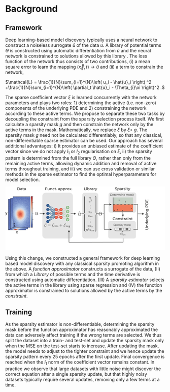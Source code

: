 # Background

## Framework

Deep learning-based model discovery typically uses a neural network to construct a noiseless surrogate $\hat{u}$ of the data $u$. A library of potential terms $\Theta$ is constructed using automatic differentiation from $\hat{u}$ and the neural network is constrained to solutions allowed by this library . The loss function of the network thus consists of two contributions, (i) a mean square error to learn the mapping $(\vec{x},t) \rightarrow \hat{u}$ and (ii) a term to constrain the network,

$\mathcal{L} = \frac{1}{N}\sum_{i=1}^{N}\left( u_i - \hat{u}_i \right) ^2 +\frac{1}{N}\sum_{i=1}^{N}\left( \partial_t \hat{u}_i - \Theta_{i}\xi \right)^2 .$

 The sparse coefficient vector $\xi$ is learned concurrently with the network parameters and plays two roles: 1) determining the active (i.e. non-zero) components of the underlying PDE and 2) constraining the network according to these active terms. We propose to separate these two tasks by decoupling the constraint from the sparsity selection process itself. We first calculate a sparsity mask $g$ and then constrain the network only by the active terms in the mask. Mathematically, we replace $\xi$ by $\xi \circ \ g$. The sparsity mask $g$ need not be calculated differentiably, so that any classical, non-differentiable sparse estimator can be used. Our approach has several additional advantages: i) It provides an unbiased estimate of the coefficient vector since we do not apply $l_1$ or $l_2$ regularisation on $\xi$, ii) the sparsity pattern is determined from the full library $\Theta$, rather than only from the remaining active terms, allowing dynamic addition and removal of active terms throughout training, and iii) we can use cross validation or similar methods in the sparse estimator to find the optimal hyperparameters for model selection.

![Screenshot](../figures/framework.png)

Using this change, we constructed a general framework for deep learning based model discovery with any classical sparsity promoting algorithm in the above. A *function approximator* constructs a surrogate of the data, (II) from which a *Library* of possible terms and the time derivative is constructed using automatic differentiation. (III) A *sparsity estimator* selects the active terms in the library using sparse regression and (IV) the function approximator is constrained to solutions allowed by the active terms by the *constraint*.

## Training

As the sparsity estimator is non-differentiable, determining the sparsity mask before the function approximator has reasonably approximated the data can adversely affect training if the wrong terms are selected. We thus split the dataset into a train- and test-set and update the sparsity mask only when the MSE on the test-set starts to increase. After updating the mask, the model needs to adjust to the tighter constraint and we hence update the sparsity pattern every 25 epochs after the first update. Final convergence is reached when the $l_1$ norm of the coefficient vector remains constant. In practice we observe that large datasets with little noise might discover the correct equation after a single sparsity update, but that highly noisy datasets typically require several updates, removing only a few terms at a time.